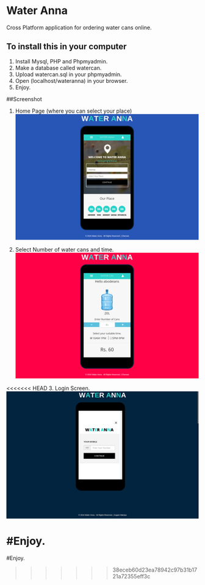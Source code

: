 # Water Anna
Cross Platform application for ordering water cans online.

## To install this in your computer

1. Install Mysql, PHP and Phpmyadmin.
2. Make a database called watercan.
3. Upload watercan.sql in your phpmyadmin.
4. Open (localhost/wateranna) in your browser.
5. Enjoy.

##Screenshot

1. Home Page (where you can select your place)
![alt tag](https://github.com/Sugamm/wateranna/blob/master/images/s1.png)

2. Select Number of water cans and time.
![alt tag](https://github.com/Sugamm/wateranna/blob/master/images/s2.png)

<<<<<<< HEAD
3. Login Screen.
![alt tag](https://github.com/Sugamm/wateranna/blob/master/images/s3.png)

#Enjoy.
=======
#Enjoy.
>>>>>>> 38eceb60d23ea78942c97b31b1721a72355eff3c
